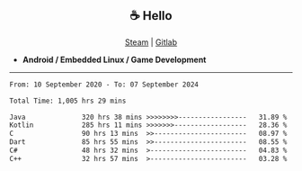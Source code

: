 <h2 align="center"> ☕ Hello </h2>

<p align="center">
  <a href="https://steamcommunity.com/id/Niforances/">Steam</a> |
  <a href="https://gitlab.com/niforances">Gitlab</a>
</p>

 - **Android / Embedded Linux / Game Development**

------

<!--START_SECTION:waka-->

```txt
From: 10 September 2020 - To: 07 September 2024

Total Time: 1,005 hrs 29 mins

Java              320 hrs 38 mins >>>>>>>>-----------------   31.89 %
Kotlin            285 hrs 11 mins >>>>>>>------------------   28.36 %
C                 90 hrs 13 mins  >>-----------------------   08.97 %
Dart              85 hrs 55 mins  >>-----------------------   08.55 %
C#                48 hrs 32 mins  >------------------------   04.83 %
C++               32 hrs 57 mins  >------------------------   03.28 %
```

<!--END_SECTION:waka-->
